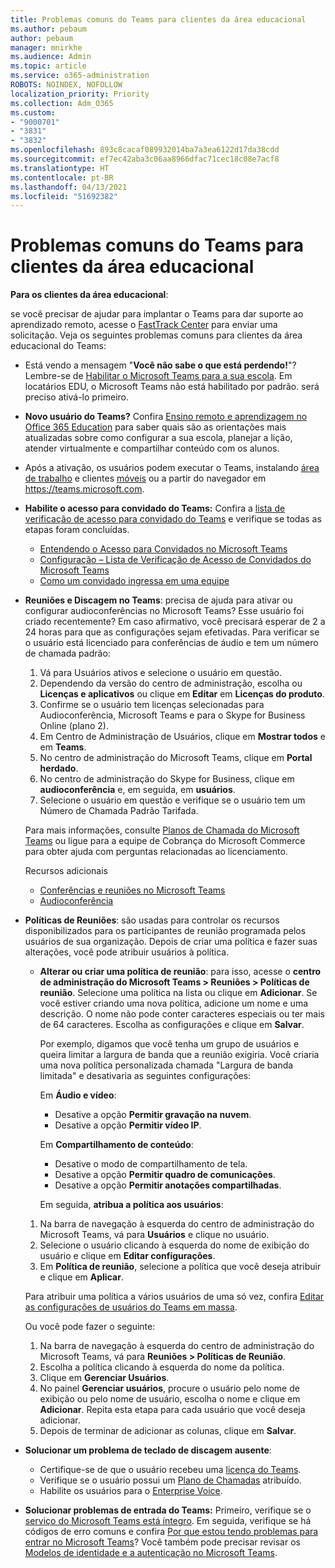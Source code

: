 ```yaml
---
title: Problemas comuns do Teams para clientes da área educacional
ms.author: pebaum
author: pebaum
manager: mnirkhe
ms.audience: Admin
ms.topic: article
ms.service: o365-administration
ROBOTS: NOINDEX, NOFOLLOW
localization_priority: Priority
ms.collection: Adm_O365
ms.custom:
- "9000701"
- "3831"
- "3832"
ms.openlocfilehash: 893c8cacaf089932014ba7a3ea6122d17da38cdd
ms.sourcegitcommit: ef7ec42aba3c06aa8966dfac71cec18c08e7acf8
ms.translationtype: HT
ms.contentlocale: pt-BR
ms.lasthandoff: 04/13/2021
ms.locfileid: "51692382"
---
```

# <a name="teams-common-issues-for-education-customers"></a>Problemas comuns do Teams para clientes da área educacional

**Para os clientes da área educacional**:

se você precisar de ajudar para implantar o Teams para dar suporte ao aprendizado remoto, acesse o [FastTrack Center](https://www.microsoft.com/fasttrack) para enviar uma solicitação. Veja os seguintes problemas comuns para clientes da área educacional do Teams:

- Está vendo a mensagem "**Você não sabe o que está perdendo!**"? Lembre-se de [Habilitar o Microsoft Teams para a sua escola](https://docs.microsoft.com/microsoft-365/education/intune-edu-trial/enable-microsoft-teams). Em locatários EDU, o Microsoft Teams não está habilitado por padrão. será preciso ativá-lo primeiro.

- **Novo usuário do Teams?** Confira [Ensino remoto e aprendizagem no Office 365 Education](https://support.office.com/article/remote-teaching-and-learning-in-office-365-education-f651ccae-7b65-478b-8366-51bb884025c4) para saber quais são as orientações mais atualizadas sobre como configurar a sua escola, planejar a lição, atender virtualmente e compartilhar conteúdo com os alunos.

- Após a ativação, os usuários podem executar o Teams, instalando [área de trabalho](https://docs.microsoft.com/MicrosoftTeams/get-clients#desktop-client) e clientes [móveis](https://docs.microsoft.com/MicrosoftTeams/get-clients#mobile-clients) ou a partir do navegador em https://teams.microsoft.com.

- **Habilite o acesso para convidado do Teams:** Confira a [lista de verificação de acesso para convidado do Teams](https://docs.microsoft.com/microsoftteams/guest-access-checklist) e verifique se todas as etapas foram concluídas.
    - [Entendendo o Acesso para Convidados no Microsoft Teams](https://docs.microsoft.com/microsoftteams/guest-access)
    - [Configuração – Lista de Verificação de Acesso de Convidados do Microsoft Teams](https://docs.microsoft.com/microsoftteams/guest-access-checklist)
    - [Como um convidado ingressa em uma equipe](https://docs.microsoft.com/microsoftteams/guest-joins)

- **Reuniões e Discagem no Teams**: precisa de ajuda para ativar ou configurar audioconferências no Microsoft Teams? Esse usuário foi criado recentemente? Em caso afirmativo, você precisará esperar de 2 a 24 horas para que as configurações sejam efetivadas. Para verificar se o usuário está licenciado para conferências de áudio e tem um número de chamada padrão:
    1. Vá para Usuários ativos e selecione o usuário em questão.
    2. Dependendo da versão do centro de administração, escolha ou **Licenças e aplicativos** ou clique em **Editar** em **Licenças do produto**.
    3. Confirme se o usuário tem licenças selecionadas para Audioconferência, Microsoft Teams e para o Skype for Business Online (plano 2).
    4. Em Centro de Administração de Usuários, clique em **Mostrar todos** e em **Teams**.
    5. No centro de administração do Microsoft Teams, clique em **Portal herdado**.
    6. No centro de administração do Skype for Business, clique em **audioconferência** e, em seguida, em **usuários**.
    7. Selecione o usuário em questão e verifique se o usuário tem um Número de Chamada Padrão Tarifada.

    Para mais informações, consulte [Planos de Chamada do Microsoft Teams](https://docs.microsoft.com/microsoftteams/calling-plans-for-office-365) ou ligue para a equipe de Cobrança do Microsoft Commerce para obter ajuda com perguntas relacionadas ao licenciamento.

    Recursos adicionais

    - [Conferências e reuniões no Microsoft Teams](https://docs.microsoft.com/microsoftteams/deploy-meetings-microsoft-teams-landing-page)
    - [Audioconferência](https://docs.microsoft.com/microsoftteams/audio-conferencing-in-office-365)

- **Políticas de Reuniões**: são usadas para controlar os recursos disponibilizados para os participantes de reunião programada pelos usuários de sua organização. Depois de criar uma política e fazer suas alterações, você pode atribuir usuários à política.

    - **Alterar ou criar uma política de reunião**: para isso, acesse o **centro de administração do Microsoft Teams > Reuniões > Políticas de reunião**. Selecione uma política na lista ou clique em **Adicionar**. Se você estiver criando uma nova política, adicione um nome e uma descrição. O nome não pode conter caracteres especiais ou ter mais de 64 caracteres. Escolha as configurações e clique em **Salvar**. 
    
        Por exemplo, digamos que você tenha um grupo de usuários e queira limitar a largura de banda que a reunião exigiria. Você criaria uma nova política personalizada chamada "Largura de banda limitada" e desativaria as seguintes configurações:

        Em **Áudio e vídeo**:
        - Desative a opção **Permitir gravação na nuvem**.
        - Desative a opção **Permitir vídeo IP**.

        Em **Compartilhamento de conteúdo**:

        - Desative o modo de compartilhamento de tela.
        - Desative a opção **Permitir quadro de comunicações**.
        - Desative a opção **Permitir anotações compartilhadas**.

        Em seguida, **atribua a política aos usuários**:

    1. Na barra de navegação à esquerda do centro de administração do Microsoft Teams, vá para **Usuários** e clique no usuário.
    2. Selecione o usuário clicando à esquerda do nome de exibição do usuário e clique em **Editar configurações**.
    3. Em **Política de reunião**, selecione a política que você deseja atribuir e clique em **Aplicar**.

    Para atribuir uma política a vários usuários de uma só vez, confira [Editar as configurações de usuários do Teams em massa](https://docs.microsoft.com/microsoftteams/edit-user-settings-in-bulk).

    Ou você pode fazer o seguinte:
    1. Na barra de navegação à esquerda do centro de administração do Microsoft Teams, vá para **Reuniões > Políticas de Reunião**.
    2. Escolha a política clicando à esquerda do nome da política.
    3. Clique em **Gerenciar Usuários**.
    4. No painel **Gerenciar usuários**, procure o usuário pelo nome de exibição ou pelo nome de usuário, escolha o nome e clique em **Adicionar**. Repita esta etapa para cada usuário que você deseja adicionar.
    5. Depois de terminar de adicionar as colunas, clique em **Salvar**.

- **Solucionar um problema de teclado de discagem ausente**:
    - Certifique-se de que o usuário recebeu uma [licença do Teams](https://docs.microsoft.com/MicrosoftTeams/assign-teams-licenses).
    - Verifique se o usuário possui um [Plano de Chamadas](https://docs.microsoft.com/MicrosoftTeams/calling-plan-landing-page) atribuído.
    - Habilite os usuários para o [Enterprise Voice](https://docs.microsoft.com/skypeforbusiness/skype-for-business-hybrid-solutions/plan-your-phone-system-cloud-pbx-solution/enable-users-for-enterprise-voice-online-and-phone-system-voicemail#to-enable-your-users-for-phone-system-in-office-365-voice-and-voicemail).

- **Solucionar problemas de entrada do Teams:** Primeiro, verifique se o [serviço do Microsoft Teams está íntegro](https://admin.microsoft.com/Adminportal/Home?source=applauncher#/servicehealth). Em seguida, verifique se há códigos de erro comuns e confira [Por que estou tendo problemas para entrar no Microsoft Teams](https://support.office.com/article/a02f683b-61a3-4008-9447-ee60c5593b0f)? Você também pode precisar revisar os [Modelos de identidade e a autenticação no Microsoft Teams](https://docs.microsoft.com/MicrosoftTeams/identify-models-authentication).
